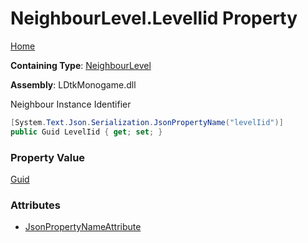 # NeighbourLevel\.LevelIid Property

[Home](../../../README.md)

**Containing Type**: [NeighbourLevel](../README.md)

**Assembly**: LDtkMonogame\.dll

  
Neighbour Instance Identifier

```csharp
[System.Text.Json.Serialization.JsonPropertyName("levelIid")]
public Guid LevelIid { get; set; }
```

### Property Value

[Guid](https://docs.microsoft.com/en-us/dotnet/api/system.guid)

### Attributes

* [JsonPropertyNameAttribute](https://docs.microsoft.com/en-us/dotnet/api/system.text.json.serialization.jsonpropertynameattribute)

